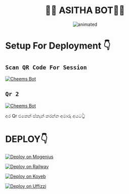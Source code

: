 <h1 align="center">🦹‍♀️ ASITHA BOT🦹‍♀️<br></h1>
<p align="center"><img src="https://telegra.ph/file/e4c0e7eb7441a534e735e.jpg" alt="animated" /></p>


# Setup For Deployment 👇

## `Scan QR Code For Session`
[![Cheems Bot](https://repl.it/badge/github/quiec/whatsasena)](https://replit.com/@yureshkav/QUEEN-X-QR-CODE)

## `Qr 2`
[![Cheems Bot](https://repl.it/badge/github/quiec/whatsasena)](https://replit.com/@yureshkav/QUEEN-X-QR-CODE?output%20only=1&lite=1#index.js)

අර Qr එකෙන් ස්කැන් කරන්න අමාරු අයට👆

# DEPLOY👇

[![Deploy on Mogenius](https://telegra.ph/file/946d83b461457a3c1598c.png)](https://studio.mogenius.com/studio/cloud-space/cloud-space-overview)

[![Deploy on Railway](https://railway.app/button.svg)](https://railway.app/dashboard)

[![Deploy on Koyeb](https://telegra.ph/file/48228bbb836479f7a2863.png)](https://app.koyeb.com/deploy?type=git&repository=&branch=name&name=servicename)

[![Deploy on Uffizzi](https://telegra.ph/file/e464e609e43eb3dfdc144.png)](https://app.uffizzi.com/projects)
